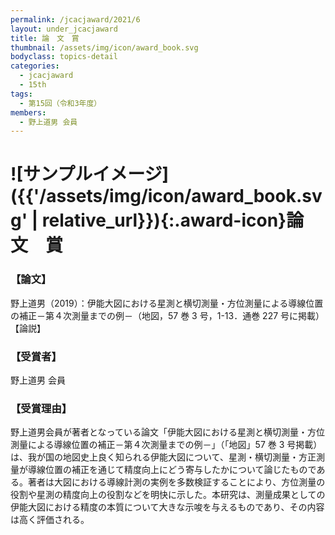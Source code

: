 ```yaml
---
permalink: /jcacjaward/2021/6
layout: under_jcacjaward
title: 論　文　賞
thumbnail: /assets/img/icon/award_book.svg
bodyclass: topics-detail
categories:
  - jcacjaward
  - 15th
tags:
  - 第15回（令和3年度）
members:
  - 野上道男 会員
---
```


# ![サンプルイメージ]({{'/assets/img/icon/award_book.svg' | relative_url}}){:.award-icon}論　文　賞

### 【論文】

野上道男（2019）：伊能大図における星測と横切測量・方位測量による導線位置の補正－第４次測量までの例－（地図，57 巻 3 号，1-13．通巻 227 号に掲載）【論説】

### 【受賞者】

野上道男 会員

### 【受賞理由】

野上道男会員が著者となっている論文「伊能大図における星測と横切測量・方位測量による導線位置の補正－第４次測量までの例－」（「地図」57 巻 3 号掲載）は、我が国の地図史上良く知られる伊能大図について、星測・横切測量・方正測量が導線位置の補正を通じて精度向上にどう寄与したかについて論じたものである。著者は大図における導線計測の実例を多数検証することにより、方位測量の役割や星測の精度向上の役割などを明快に示した。本研究は、測量成果としての伊能大図における精度の本質について大きな示唆を与えるものであり、その内容は高く評価される。
